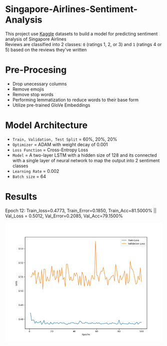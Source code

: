 # **Singapore-Airlines-Sentiment-Analysis**

This project use [Kaggle](https://www.kaggle.com/datasets/kanchana1990/singapore-airlines-reviews) datasets to build a model for predicting sentiment analysis of Singapore Airlines <br />
Reviews are classified into 2 classes: `0` (ratings 1, 2, or 3) and `1` (ratings 4 or 5) based on the reviews they've written

# Pre-Procesing
- Drop unecessary columns
- Remove emojis
- Remove stop words
- Performing lemmatization to reduce words to their base form
- Utilize pre-trained GloVe Embeddings

# Model Architecture
- `Train, Validation, Test Split` = 60%, 20%, 20%
- `Optimizer` = ADAM with weight decay of 0.001
- `Loss Function` = Cross-Entropy Loss
- `Model` = A two-layer LSTM with a hidden size of 128 and its connected with a single layer of neural network to map the output into 2 sentiment classes
- `Learning Rate` = 0.002
- `Batch size` = 64


# Results
Epoch 12: Train_loss=0.4773, Train_Error=0.1850, Train_Acc=81.5000% || Val_Loss = 0.5012, Val_Error=0.2085, Val_Acc=79.1500%

![Plot](result_of_100_epochs.png)
